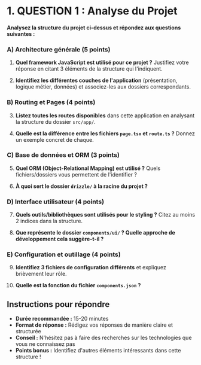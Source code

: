 
# 1.  QUESTION 1 : Analyse du Projet

**Analysez la structure du projet ci-dessus et répondez aux questions suivantes :**

### A) Architecture générale (5 points)
1. **Quel framework JavaScript est utilisé pour ce projet ?** Justifiez votre réponse en citant 3 éléments de la structure qui l'indiquent.

2. **Identifiez les différentes couches de l'application** (présentation, logique métier, données) et associez-les aux dossiers correspondants.

### B) Routing et Pages (4 points)
3. **Listez toutes les routes disponibles** dans cette application en analysant la structure du dossier `src/app/`.

4. **Quelle est la différence entre les fichiers `page.tsx` et `route.ts` ?** Donnez un exemple concret de chaque.

### C) Base de données et ORM (3 points)
5. **Quel ORM (Object-Relational Mapping) est utilisé ?** Quels fichiers/dossiers vous permettent de l'identifier ?

6. **À quoi sert le dossier `drizzle/` à la racine du projet ?**

### D) Interface utilisateur (4 points)
7. **Quels outils/bibliothèques sont utilisés pour le styling ?** Citez au moins 2 indices dans la structure.

8. **Que représente le dossier `components/ui/` ? Quelle approche de développement cela suggère-t-il ?**

### E) Configuration et outillage (4 points)
9. **Identifiez 3 fichiers de configuration différents** et expliquez brièvement leur rôle.

10. **Quelle est la fonction du fichier `components.json` ?**


## Instructions pour répondre

- **Durée recommandée :** 15-20 minutes
- **Format de réponse :** Rédigez vos réponses de manière claire et structurée
- **Conseil :** N'hésitez pas à faire des recherches sur les technologies que vous ne connaissez pas
- **Points bonus :** Identifiez d'autres éléments intéressants dans cette structure !

<br/>
<br/>

